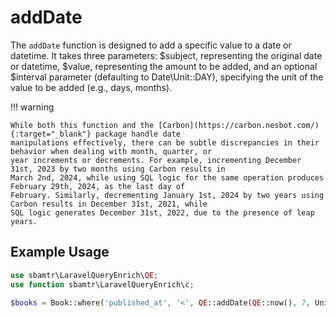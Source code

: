# addDate

The `addDate` function is designed to add a specific value to a date or datetime. It takes three parameters: $subject,
representing the original date or datetime, $value, representing the amount to be added, and an optional $interval
parameter (defaulting to Date\Unit::DAY), specifying the unit of the value to be added (e.g., days, months).

!!! warning

    While both this function and the [Carbon](https://carbon.nesbot.com/){:target="_blank"} package handle date
    manipulations effectively, there can be subtle discrepancies in their behavior when dealing with month, quarter, or
    year increments or decrements. For example, incrementing December 31st, 2023 by two months using Carbon results in
    March 2nd, 2024, while using SQL logic for the same operation produces February 29th, 2024, as the last day of
    February. Similarly, decrementing January 1st, 2024 by two years using Carbon results in December 31st, 2021, while
    SQL logic generates December 31st, 2022, due to the presence of leap years.

## Example Usage

```php
use sbamtr\LaravelQueryEnrich\QE;
use function sbamtr\LaravelQueryEnrich\c;

$books = Book::where('published_at', '<', QE::addDate(QE::now(), 7, Unit::DAY));
```